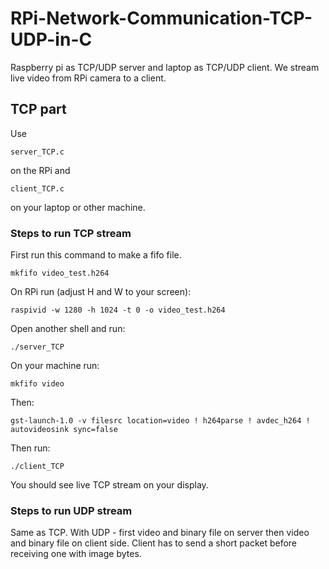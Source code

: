 # RPi-Network-Communication-TCP-UDP-in-C
Raspberry pi as TCP/UDP server and laptop as TCP/UDP client. We stream live video from RPi camera to a client.

## TCP part
Use
```console
server_TCP.c
```
on the RPi and
```console
client_TCP.c
```
on your laptop or other machine.

### Steps to run TCP stream
First run this command to make a fifo file.
```console
mkfifo video_test.h264
```
On RPi run (adjust H and W to your screen):
```console
raspivid -w 1280 -h 1024 -t 0 -o video_test.h264
```

Open another shell and run:
```console
./server_TCP
```

On your machine run:
```console
mkfifo video
```

Then:
```console
gst-launch-1.0 -v filesrc location=video ! h264parse ! avdec_h264 ! autovideosink sync=false
```

Then run:
```console
./client_TCP
```

You should see live TCP stream on your display.


### Steps to run UDP stream

Same as TCP. With UDP - first video and binary file on server then video and binary file on client side. Client has to send a short packet before receiving one with image bytes.
